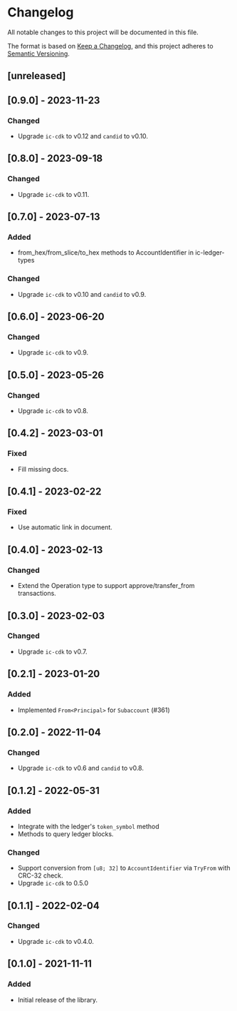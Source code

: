 # Changelog
All notable changes to this project will be documented in this file.

The format is based on [Keep a Changelog](https://keepachangelog.com/en/1.0.0/),
and this project adheres to [Semantic Versioning](https://semver.org/spec/v2.0.0.html).

## [unreleased]

## [0.9.0] - 2023-11-23

### Changed
- Upgrade `ic-cdk` to v0.12 and `candid` to v0.10.

## [0.8.0] - 2023-09-18

### Changed
- Upgrade `ic-cdk` to v0.11.

## [0.7.0] - 2023-07-13

### Added
- from_hex/from_slice/to_hex methods to AccountIdentifier in ic-ledger-types

### Changed
- Upgrade `ic-cdk` to v0.10 and `candid` to v0.9.

## [0.6.0] - 2023-06-20
### Changed
- Upgrade `ic-cdk` to v0.9.

## [0.5.0] - 2023-05-26
### Changed
- Upgrade `ic-cdk` to v0.8.

## [0.4.2] - 2023-03-01
### Fixed
- Fill missing docs.

## [0.4.1] - 2023-02-22
### Fixed
- Use automatic link in document.

## [0.4.0] - 2023-02-13
### Changed
- Extend the Operation type to support approve/transfer_from transactions.

## [0.3.0] - 2023-02-03
### Changed
- Upgrade `ic-cdk` to v0.7.

## [0.2.1] - 2023-01-20

### Added

- Implemented `From<Principal>` for `Subaccount` (#361)

## [0.2.0] - 2022-11-04
### Changed
- Upgrade `ic-cdk` to v0.6 and `candid` to v0.8.

## [0.1.2] - 2022-05-31
### Added
- Integrate with the ledger's `token_symbol` method
- Methods to query ledger blocks.

### Changed
- Support conversion from `[u8; 32]` to `AccountIdentifier` via `TryFrom` with CRC-32 check.
- Upgrade `ic-cdk` to 0.5.0

## [0.1.1] - 2022-02-04
### Changed
- Upgrade `ic-cdk` to v0.4.0.

## [0.1.0] - 2021-11-11
### Added
- Initial release of the library.
